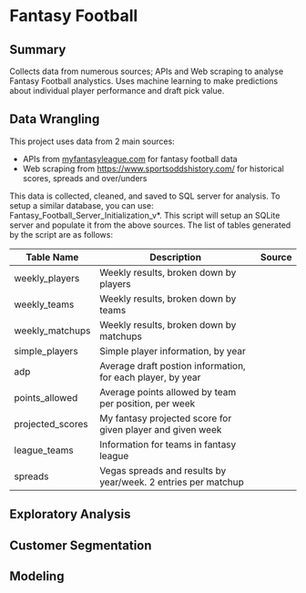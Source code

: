 # Fantasy Football

Summary
---
Collects data from numerous sources; APIs and Web scraping to analyse Fantasy Football analystics. Uses machine learning to make predictions about individual player performance and draft pick value.

Data Wrangling
---

This project uses data from 2 main sources:
* APIs from [myfantasyleague.com](https://api.myfantasyleague.com/2022/api_info) for fantasy football data
* Web scraping from https://www.sportsoddshistory.com/ for historical scores, spreads and over/unders

This data is collected, cleaned, and saved to SQL server for analysis. To setup a similar database, you can use: Fantasy_Football_Server_Initialization_v*. This script will setup an SQLite server and populate it from the above sources. The list of tables generated by the script are as follows:

| Table Name | Description | Source |
| ------------- | ------------- | ------------- |
| weekly_players | Weekly results, broken down by players |
| weekly_teams | Weekly results, broken down by teams |
| weekly_matchups | Weekly results, broken down by matchups |
| simple_players | Simple player information, by year |
| adp | Average draft postion information, for each player, by year |
| points_allowed | Average points allowed by team per position, per week |
| projected_scores | My fantasy projected score for given player and given week |
| league_teams | Information for teams in fantasy league |
| spreads | Vegas spreads and results by year/week. 2 entries per matchup |


Exploratory Analysis
---

Customer Segmentation
---

Modeling
---
